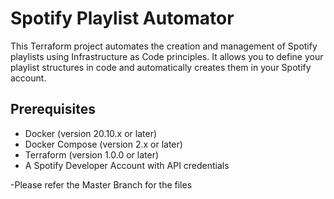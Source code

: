 # Spotify Playlist Automator

This Terraform project automates the creation and management of Spotify playlists using Infrastructure as Code principles. It allows you to define your playlist structures in code and automatically creates them in your Spotify account.

## Prerequisites

- Docker (version 20.10.x or later)
- Docker Compose (version 2.x or later)
- Terraform (version 1.0.0 or later)
- A Spotify Developer Account with API credentials


-Please refer the Master Branch for the files
